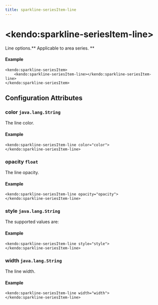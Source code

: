 ```yaml
---
title: sparkline-seriesItem-line
---
```


# \<kendo:sparkline-seriesItem-line\>

Line options.** Applicable to area series. **

#### Example
    <kendo:sparkline-seriesItem>
        <kendo:sparkline-seriesItem-line></kendo:sparkline-seriesItem-line>
    </kendo:sparkline-seriesItem>

## Configuration Attributes

### color `java.lang.String`

The line color.

#### Example
    <kendo:sparkline-seriesItem-line color="color">
    </kendo:sparkline-seriesItem-line>

### opacity `float`

The line opacity.

#### Example
    <kendo:sparkline-seriesItem-line opacity="opacity">
    </kendo:sparkline-seriesItem-line>

### style `java.lang.String`

The supported values are:

#### Example
    <kendo:sparkline-seriesItem-line style="style">
    </kendo:sparkline-seriesItem-line>

### width `java.lang.String`

The line width.

#### Example
    <kendo:sparkline-seriesItem-line width="width">
    </kendo:sparkline-seriesItem-line>

